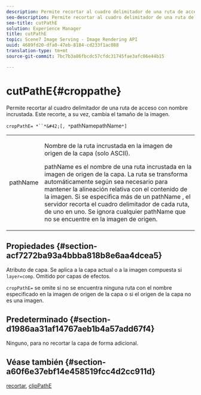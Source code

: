 ```yaml
---
description: Permite recortar al cuadro delimitador de una ruta de acceso con nombre incrustada. Este recorte, a su vez, cambia el tamaño de la imagen.
seo-description: Permite recortar al cuadro delimitador de una ruta de acceso con nombre incrustada. Este recorte, a su vez, cambia el tamaño de la imagen.
seo-title: cutPathE
solution: Experience Manager
title: cutPathE
topic: Scene7 Image Serving - Image Rendering API
uuid: 4689fd20-dfa0-47eb-8184-cd233f1ac088
translation-type: tm+mt
source-git-commit: 7bc7b3a86fbcdc57cfdc31745fae3afc06e44b15

---
```



# cutPathE{#croppathe}

Permite recortar al cuadro delimitador de una ruta de acceso con nombre incrustada. Este recorte, a su vez, cambia el tamaño de la imagen.

`cropPathE= *``*&#42;[, *`pathNamepathName`*]`

<table id="table_598304852E844456AB3AC9FF1F178B71"> 
 <tbody> 
  <tr> 
   <td colname="col1"> <p><span class="codeph"><span class="varname"> pathName</span></span> </p> </td> 
   <td colname="col2"> <p>Nombre de la ruta incrustada en la imagen de origen de la capa (solo ASCII). </p> <p> <span class="codeph"><span class="varname"> pathName</span></span> es el nombre de una ruta incrustada en la imagen de origen de la capa. La ruta se transforma automáticamente según sea necesario para mantener la alineación relativa con el contenido de la imagen. Si se especifica más de un <span class="codeph"><span class="varname"> pathName</span></span> , el servidor recorta el cuadro delimitador de cada ruta, de uno en uno. Se ignora cualquier <span class="codeph"><span class="varname"> pathName</span></span> que no se encuentre en la imagen de origen. </p> </td> 
  </tr> 
 </tbody> 
</table>

## Propiedades {#section-acf7272ba93a4bbba818b8e6aa4dcea5}

Atributo de capa. Se aplica a la capa actual o a la imagen compuesta si `layer=comp`. Omitido por capas de efectos.

`cropPathE=` se omite si no se encuentra ninguna ruta con el nombre especificado en la imagen de origen de la capa o si el origen de la capa no es una imagen.

## Predeterminado {#section-d1986aa31af14767aeb1b4a57add67f4}

Ninguno, para no recortar la capa de forma adicional.

## Véase también {#section-a60f6e37ebf14e458519fcc4d2cc911d}

[recortar](../../../../../is-api/http-ref/image-serving-api-ref/c-http-protocol-reference/c-command-reference/r-crop.md#reference-6fd0f6399966446ab4425ce050572eab), [clipPathE](../../../../../is-api/http-ref/image-serving-api-ref/c-http-protocol-reference/c-command-reference/r-clippath.md#reference-8139b1b52dc54749b51b109521ddf83d)
